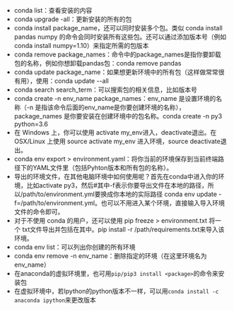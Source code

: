 - conda list：查看安装的内容
- conda upgrade -all：更新安装的所有的包
- conda install package_name，还可以同时安装多个包。类似 conda install pandas numpy 的命令会同时安装所有这些包。还可以通过添加版本号（例如 conda install numpy=1.10）来指定所需的包版本
- conda remove package_names：命令中的package_names是指你要卸载包的名称，例如你想卸载pandas包：conda remove pandas
- conda update package_name：如果想更新环境中的所有包（这样做常常很有用），使用：conda update --all
- conda search search_term：可以搜索包的相关信息，比如版本号
- conda create -n env_name package_names：env_name 是设置环境的名称（-n 是指该命令后面的env_name是你要创建环境的名称），package_names 是你要安装在创建环境中的包名称。conda create -n py3 python=3.6
- 在 Windows 上，你可以使用 activate my_env进入，deactivate退出。在 OSX/Linux 上使用 source activate my_env 进入环境，source deactivate退出。
- conda env export > environment.yaml：将你当前的环境保存到当前终端路径下的YAML文件里（包括Pyhton版本和所有包的名称）。
- 导出的环境文件，在其他电脑环境中如何使用呢？首先在conda中进入你的环境，比如activate py3，然后#其中-f表示你要导出文件在本地的路径，所以/path/to/environment.yml要换成你本地的实际路径
conda env update -f=/path/to/environment.yml。也可以不用进入某个环境，直接输入导入环境文件的命令即可。
- 对于不使用 conda 的用户，还可以使用 pip freeze > environment.txt 将一个 txt文件导出并包括在其中。pip install -r /path/requirements.txt来导入该环境。
- conda env list：可以列出你创建的所有环境
- conda env remove -n env_name：删除指定的环境（在这里环境名为 env_name）
- 在anaconda的虚拟环境里，也可用`pip/pip3 install <package>`的命令来安装包
- 在虚拟环境中，若Ipython的python版本不一样，可以用`conda install -c anaconda ipython`来更改版本